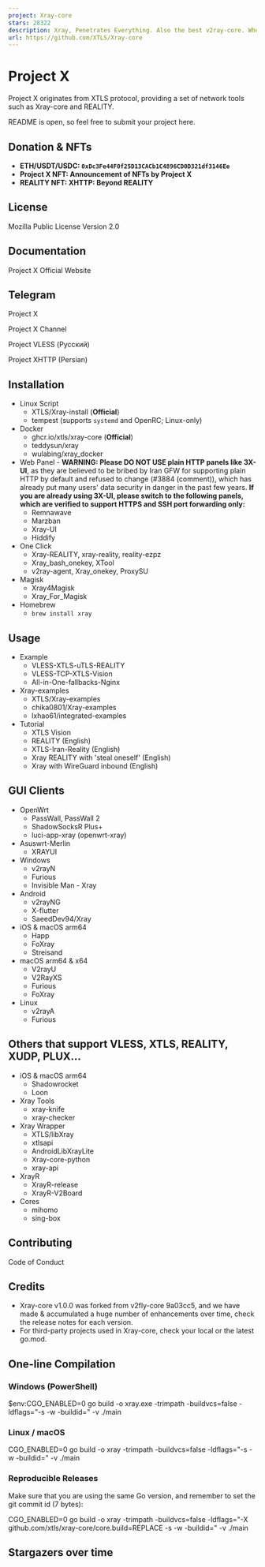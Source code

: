 ```yaml
---
project: Xray-core
stars: 28322
description: Xray, Penetrates Everything. Also the best v2ray-core. Where the magic happens. An open platform for various uses.
url: https://github.com/XTLS/Xray-core
---
```


Project X
=========

Project X originates from XTLS protocol, providing a set of network tools such as Xray-core and REALITY.

README is open, so feel free to submit your project here.

Donation & NFTs
---------------

-   **ETH/USDT/USDC: `0xDc3Fe44F0f25D13CACb1C4896CD0D321df3146Ee`**
-   **Project X NFT: Announcement of NFTs by Project X**
-   **REALITY NFT: XHTTP: Beyond REALITY**

License
-------

Mozilla Public License Version 2.0

Documentation
-------------

Project X Official Website

Telegram
--------

Project X

Project X Channel

Project VLESS (Русский)

Project XHTTP (Persian)

Installation
------------

-   Linux Script
    -   XTLS/Xray-install (**Official**)
    -   tempest (supports `systemd` and OpenRC; Linux-only)
-   Docker
    -   ghcr.io/xtls/xray-core (**Official**)
    -   teddysun/xray
    -   wulabing/xray\_docker
-   Web Panel - **WARNING: Please DO NOT USE plain HTTP panels like 3X-UI**, as they are believed to be bribed by Iran GFW for supporting plain HTTP by default and refused to change (#3884 (comment)), which has already put many users' data security in danger in the past few years. **If you are already using 3X-UI, please switch to the following panels, which are verified to support HTTPS and SSH port forwarding only:**
    -   Remnawave
    -   Marzban
    -   Xray-UI
    -   Hiddify
-   One Click
    -   Xray-REALITY, xray-reality, reality-ezpz
    -   Xray\_bash\_onekey, XTool
    -   v2ray-agent, Xray\_onekey, ProxySU
-   Magisk
    -   Xray4Magisk
    -   Xray\_For\_Magisk
-   Homebrew
    -   `brew install xray`

Usage
-----

-   Example
    -   VLESS-XTLS-uTLS-REALITY
    -   VLESS-TCP-XTLS-Vision
    -   All-in-One-fallbacks-Nginx
-   Xray-examples
    -   XTLS/Xray-examples
    -   chika0801/Xray-examples
    -   lxhao61/integrated-examples
-   Tutorial
    -   XTLS Vision
    -   REALITY (English)
    -   XTLS-Iran-Reality (English)
    -   Xray REALITY with 'steal oneself' (English)
    -   Xray with WireGuard inbound (English)

GUI Clients
-----------

-   OpenWrt
    -   PassWall, PassWall 2
    -   ShadowSocksR Plus+
    -   luci-app-xray (openwrt-xray)
-   Asuswrt-Merlin
    -   XRAYUI
-   Windows
    -   v2rayN
    -   Furious
    -   Invisible Man - Xray
-   Android
    -   v2rayNG
    -   X-flutter
    -   SaeedDev94/Xray
-   iOS & macOS arm64
    -   Happ
    -   FoXray
    -   Streisand
-   macOS arm64 & x64
    -   V2rayU
    -   V2RayXS
    -   Furious
    -   FoXray
-   Linux
    -   v2rayA
    -   Furious

Others that support VLESS, XTLS, REALITY, XUDP, PLUX...
-------------------------------------------------------

-   iOS & macOS arm64
    -   Shadowrocket
    -   Loon
-   Xray Tools
    -   xray-knife
    -   xray-checker
-   Xray Wrapper
    -   XTLS/libXray
    -   xtlsapi
    -   AndroidLibXrayLite
    -   Xray-core-python
    -   xray-api
-   XrayR
    -   XrayR-release
    -   XrayR-V2Board
-   Cores
    -   mihomo
    -   sing-box

Contributing
------------

Code of Conduct

Credits
-------

-   Xray-core v1.0.0 was forked from v2fly-core 9a03cc5, and we have made & accumulated a huge number of enhancements over time, check the release notes for each version.
-   For third-party projects used in Xray-core, check your local or the latest go.mod.

One-line Compilation
--------------------

### Windows (PowerShell)

$env:CGO\_ENABLED\=0
go build \-o xray.exe \-trimpath \-buildvcs\=false \-ldflags\="\-s -w -buildid=" \-v ./main

### Linux / macOS

CGO\_ENABLED=0 go build -o xray -trimpath -buildvcs=false -ldflags="\-s -w -buildid=" -v ./main

### Reproducible Releases

Make sure that you are using the same Go version, and remember to set the git commit id (7 bytes):

CGO\_ENABLED=0 go build -o xray -trimpath -buildvcs=false -ldflags="\-X github.com/xtls/xray-core/core.build=REPLACE -s -w -buildid=" -v ./main

Stargazers over time
--------------------
